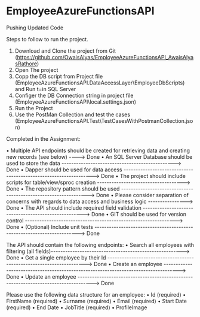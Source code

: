 # EmployeeAzureFunctionsAPI
Pushing Updated Code



Steps to follow to run the project.


1) Download and Clone the project from Git (https://github.com/OwaisAlyas/EmployeeAzureFunctionsAPI_AwaisAlyasRathore)
2) Open The project 
3) Copp the DB script from Project file (EmployeeAzureFunctionsAPI.DataAccessLayer\EmployeeDbScripts) and Run t=in SQL Server
4) Configer the DB Connection string in project file (EmployeeAzureFunctionsAPI\local.settings.json)
5) Run the Project 
6) Use the PostMan Collection and test the cases (EmployeeAzureFunctionsAPI.Test\TestCasesWithPostmanCollection.json) 


Completed in the Assignment:

•	Multiple API endpoints should be created for retrieving data and creating new records (see below) ----> Done
•	An SQL Server Database should be used to store the data -----------------------------------------------> Done
•	Dapper should be used for data access -----------------------------------------------------------------> Done
•	The project should include scripts for table/view/sproc creation  ------------------------------------> Done
•	The repository pattern should be used  ----------------------------------------------------------------> Done
•	Please consider separation of concerns with regards to data access and business logic  ----------------> Done
•	The API should include required field validation  -----------------------------------------------------> Done
•	GIT should be used for version control   ---------------------------------------------------------------> Done
•	(Optional) Include unit tests    -----------------------------------------------------------------------> Done


The API should contain the following endpoints:
•	Search all employees with filtering (all fields)-------------------------------------------------------> Done
•	Get a single employee by their Id ---------------------------------------------------------------------> Done
•	Create an employee ------------------------------------------------------------------------------------> Done
•	Update an employee ------------------------------------------------------------------------------------> Done


Please use the following data structure for an employee:
•	Id (required)
•	FirstName (required)
•	Surname (required)
•	Email (required)
•	Start Date (required)
•	End Date
•	JobTitle (required)
•	ProfileImage
